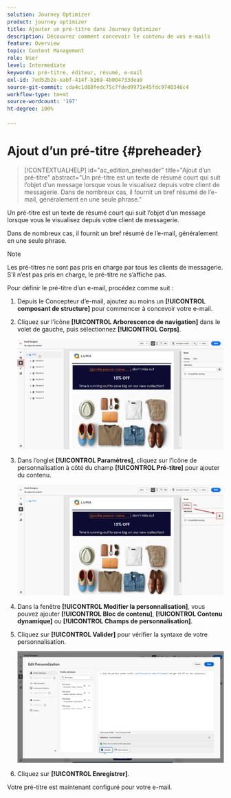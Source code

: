 ```yaml
---
solution: Journey Optimizer
product: journey optimizer
title: Ajouter un pré-titre dans Journey Optimizer
description: Découvrez comment concevoir le contenu de vos e-mails
feature: Overview
topic: Content Management
role: User
level: Intermediate
keywords: pré-titre, éditeur, résumé, e-mail
exl-id: 7ed52b2e-eabf-414f-b169-4b004733dea9
source-git-commit: cda4c1d88fedc75c7fded9971e45fdc9740346c4
workflow-type: tm+mt
source-wordcount: '197'
ht-degree: 100%

---
```


# Ajout d’un pré-titre {#preheader}

>[!CONTEXTUALHELP]
>id="ac_edition_preheader"
>title="Ajout d’un pré-titre"
>abstract="Un pré-titre est un texte de résumé court qui suit l’objet d’un message lorsque vous le visualisez depuis votre client de messagerie. Dans de nombreux cas, il fournit un bref résumé de l’e-mail, généralement en une seule phrase."

Un pré-titre est un texte de résumé court qui suit l’objet d’un message lorsque vous le visualisez depuis votre client de messagerie.

Dans de nombreux cas, il fournit un bref résumé de l’e-mail, généralement en une seule phrase.

>[!NOTE]
>
>Les pré-titres ne sont pas pris en charge par tous les clients de messagerie. S’il n’est pas pris en charge, le pré-titre ne s’affiche pas.

Pour définir le pré-titre d’un e-mail, procédez comme suit :

1. Depuis le Concepteur d’e-mail, ajoutez au moins un **[!UICONTROL composant de structure]** pour commencer à concevoir votre e-mail.

1. Cliquez sur l’icône **[!UICONTROL Arborescence de navigation]** dans le volet de gauche, puis sélectionnez **[!UICONTROL Corps]**.

   ![](assets/preheader_body.png)

1. Dans l’onglet **[!UICONTROL Paramètres]**, cliquez sur l’icône de personnalisation à côté du champ **[!UICONTROL Pré-titre]** pour ajouter du contenu.

   ![](assets/preheader_body_settings.png)

1. Dans la fenêtre **[!UICONTROL Modifier la personnalisation]**, vous pouvez ajouter **[!UICONTROL Bloc de contenu]**, **[!UICONTROL Contenu dynamique]** ou **[!UICONTROL Champs de personnalisation]**.

1. Cliquez sur **[!UICONTROL Valider]** pour vérifier la syntaxe de votre personnalisation.

   ![](assets/preheader_4.png)

1. Cliquez sur **[!UICONTROL Enregistrer]**.

Votre pré-titre est maintenant configuré pour votre e-mail.

